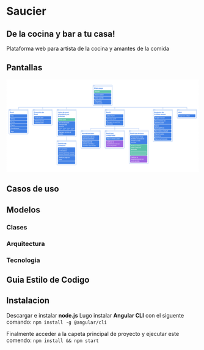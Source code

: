 # Saucier
## De la cocina y bar a tu casa!
Plataforma web para artista de la cocina y amantes de la comida

## Pantallas

![](ImgREADME/Pantallas.png)

## Casos de uso

## Modelos
### Clases
### Arquitectura
### Tecnologia

## Guia Estilo de Codigo

## Instalacion
Descargar e instalar **node.js**
Lugo instalar **Angular CLI** con el siguente comando:
``` npm install -g @angular/cli ```

Finalmente acceder a la capeta principal de proyecto y ejecutar este comendo:
``` npm install && npm start ```